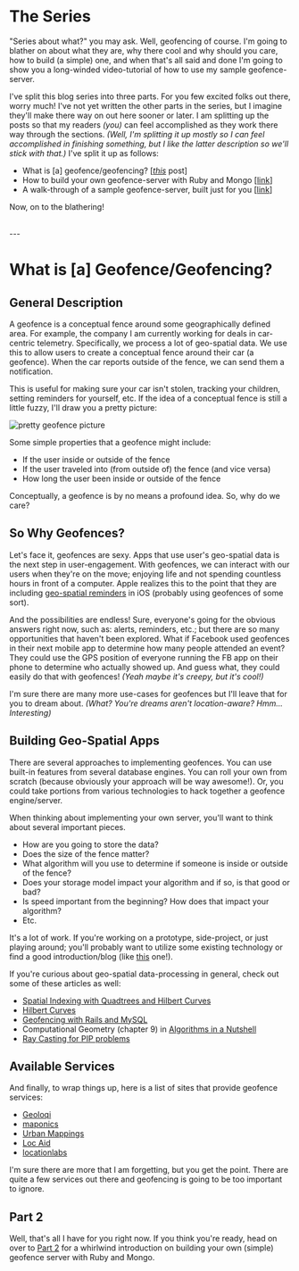 # The Series
"Series about what?" you may ask. Well, geofencing of course. I'm going to
blather on about what they are, why there cool and why should you care,
how to build (a simple) one, and when that's all said and done I'm going
to show you a long-winded video-tutorial of how to use my sample 
geofence-server.

I've split this blog series into three parts. For you few excited folks out
there, worry much! I've not yet written the other parts in the series, but
I imagine they'll make there way on out here sooner or later. 
I am splitting up the posts so that my readers
_(you)_ can feel accomplished as they work there way through the sections.
_(Well, I'm splitting it up mostly so I can feel accomplished in finishing
something, but I like the latter description so we'll stick with that.)_
I've split it up as follows:

- What is \[a] geofence/geofencing? \[[_this_][1] post]
- How to build your own geofence-server with Ruby and Mongo \[[link][2]]
- A walk-through of a sample geofence-server, built just for you \[[link][3]]

Now, on to the blathering!

<br />
---
<br />

# What is \[a] Geofence/Geofencing?
## General Description
A geofence is a conceptual fence around some geographically defined area. For
example, the company I am currently working for deals in car-centric telemetry.
Specifically, we process a lot of geo-spatial data. We use this to allow users
to create a conceptual fence around their car (a geofence). When the car
reports outside of the fence, we can send them a notification. 

This is useful for making sure your car isn't stolen, tracking your children,
setting reminders for yourself, etc. If the idea of a conceptual fence is
still a little fuzzy, I'll draw you a pretty picture:

![pretty geofence picture][4]

Some simple properties that a geofence might include:

- If the user inside or outside of the fence
- If the user traveled into (from outside of) the fence (and vice versa)
- How long the user been inside or outside of the fence

Conceptually, a geofence is by no means a profound idea. So, why do we care?



## So Why Geofences?
Let's face it, geofences are sexy. Apps that use user's geo-spatial data
is the next step in user-engagement. With geofences, we can interact with
our users when they're on the move; enjoying life and not spending countless
hours in front of a computer. Apple realizes this to the point that they are
including [geo-spatial reminders][10] in iOS (probably using geofences of some
sort). 

And the possibilities are endless! Sure, everyone's going for the obvious
answers right now, such as: alerts, reminders, etc.; but there are so many
opportunities that haven't been explored. What if Facebook used geofences
in their next mobile app to determine how many people attended an event?
They could use the GPS position of everyone running the FB app on their
phone to determine who actually showed up. And guess what, they could easily
do that with geofences! _(Yeah maybe it's creepy, but it's cool!)_

I'm sure there are many more use-cases for geofences but I'll leave that
for you to dream about. _(What? You're dreams aren't location-aware? Hmm...
Interesting)_


## Building Geo-Spatial Apps
There are several approaches to implementing geofences. You can use built-in
features from several database engines. You can roll your own from scratch
(because obviously your approach will be way awesome!). Or, you could take
portions from various technologies to hack together a geofence engine/server.

When thinking about implementing your own server, you'll want to
think about several important pieces. 

- How are you going to store the data?
- Does the size of the fence matter?
- What algorithm will you use to determine if someone is inside or outside of
the fence?
- Does your storage model impact your algorithm and if so, is that
good or bad?
- Is speed important from the beginning? How does that impact your
algorithm?
- Etc.

It's a lot of work. If you're working on a prototype, side-project, or
just playing around; you'll probably want to utilize some existing
technology or find a good introduction/blog (like [this][1] one!).


If you're curious about geo-spatial data-processing in general, 
check out some of these articles as well:

- [Spatial Indexing with Quadtrees and Hilbert Curves][5]
- [Hilbert Curves][6]
- [Geofencing with Rails and MySQL][7]
- Computational Geometry (chapter 9) in [Algorithms in a Nutshell][8]
- [Ray Casting for PIP problems][9]

## Available Services
And finally, to wrap things up, here is a list of sites that provide
geofence services:

- [Geoloqi](https://geoloqi.com/)
- [maponics](http://www.maponics.com/trial-predefined-geofences-today/)
- [Urban Mappings](http://www.urbanmapping.com/content/data-and-services)
- [Loc Aid](http://www.loc-aid.com/)
- [locationlabs](http://www.locationlabs.com/products/geofencing/)

I'm sure there are more that I am forgetting, but you get the point. There
are quite a few services out there and geofencing is going to be too
important to ignore.

## Part 2
Well, that's all I have for you right now. If you think you're ready, head
on over to [Part 2][2] for a whirlwind introduction on building your own
(simple) geofence server with Ruby and Mongo. 




  [1]: #
  [2]: /log/2012/09/10/Geofencing--Part-2.md
  [3]: /log/2012/09/10/Geofencing--Part-3.md
  [4]: /blog-files/geofence/fence_on_map.png
  [5]: http://blog.notdot.net/2009/11/Damn-Cool-Algorithms-Spatial-indexing-with-Quadtrees-and-Hilbert-Curves
  [6]: http://en.wikipedia.org/wiki/Hilbert_curve
  [7]: http://launchany.com/geofencing-with-ruby-on-rails-and-mysql/
  [8]: http://www.amazon.com/Algorithms-Nutshell-Dektop-Reference-OReilly/dp/059651624X
  [9]: http://en.wikipedia.org/wiki/Point_in_polygon#Ray_casting_algorithm
  [10]: http://www.macworld.com/article/1160435/ios5_reminders.html
